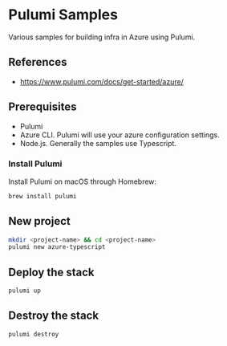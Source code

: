 # Pulumi Samples

Various samples for building infra in Azure using Pulumi.

## References

* <https://www.pulumi.com/docs/get-started/azure/>

## Prerequisites

* Pulumi
* Azure CLI. Pulumi will use your azure configuration settings.
* Node.js. Generally the samples use Typescript.

### Install Pulumi

Install Pulumi on macOS through Homebrew:

```sh
brew install pulumi
```

## New project

```sh
mkdir <project-name> && cd <project-name>
pulumi new azure-typescript
```

## Deploy the stack

```sh
pulumi up
```

## Destroy the stack

```sh
pulumi destroy
```

